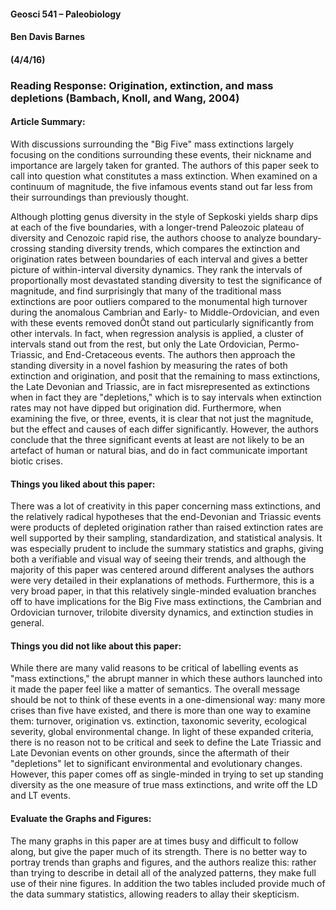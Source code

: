 #### Geosci 541 – Paleobiology
#### Ben Davis Barnes
#### (4/4/16)

### Reading Response: Origination, extinction, and mass depletions (Bambach, Knoll, and Wang, 2004)


#### Article Summary:

With discussions surrounding the "Big Five" mass extinctions largely focusing on the conditions surrounding these events, their nickname and importance are largely taken for granted. The authors of this paper seek to call into question what constitutes a mass extinction. When examined on a continuum of magnitude, the five infamous events stand out far less from their surroundings than previously thought.
	
Although plotting genus diversity in the style of Sepkoski yields sharp dips at each of the five boundaries, with a longer-trend Paleozoic plateau of diversity and Cenozoic rapid rise, the authors choose to analyze boundary-crossing standing diversity trends, which compares the extinction and origination rates between boundaries of each interval and gives a better picture of within-interval diversity dynamics. They rank the intervals of proportionally most devastated standing diversity to test the significance of magnitude, and find surprisingly that many of the traditional mass extinctions are poor outliers compared to the monumental high turnover during the anomalous Cambrian and Early- to Middle-Ordovician, and even with these events removed donÕt stand out particularly significantly from other intervals. In fact, when regression analysis is applied, a cluster of intervals stand out from the rest, but only the Late Ordovician, Permo-Triassic, and End-Cretaceous events. The authors then approach the standing diversity in a novel fashion by measuring the rates of both extinction and origination, and posit that the remaining to mass extinctions, the Late Devonian and Triassic, are in fact misrepresented as extinctions when in fact they are "depletions," which is to say intervals when extinction rates may not have dipped but origination did. Furthermore, when examining the five, or three, events, it is clear that not just the magnitude, but the effect and causes of each differ significantly. However, the authors conclude that the three significant events at least are not likely to be an artefact of human or natural bias, and do in fact communicate important biotic crises.

#### Things you liked about this paper:

There was a lot of creativity in this paper concerning mass extinctions, and the relatively radical hypotheses that the end-Devonian and Triassic events were products of depleted origination rather than raised extinction rates are well supported by their sampling, standardization, and statistical analysis. It was especially prudent to include the summary statistics and graphs, giving both a verifiable and visual way of seeing their trends, and although the majority of this paper was centered around different analyses the authors were very detailed in their explanations of methods. Furthermore, this is a very broad paper, in that this relatively single-minded evaluation branches off to have implications for the Big Five mass extinctions, the Cambrian and Ordovician turnover, trilobite diversity dynamics, and extinction studies in general.

#### Things you did not like about this paper:

While there are many valid reasons to be critical of labelling events as "mass extinctions," the abrupt manner in which these authors launched into it made the paper feel like a matter of semantics. The overall message should be not to think of these events in a one-dimensional way: many more crises than five have existed, and there is more than one way to examine them: turnover, origination vs. extinction, taxonomic severity, ecological severity, global environmental change. In light of these expanded criteria, there is no reason not to be critical and seek to define the Late Triassic and Late Devonian events on other grounds, since the aftermath of their "depletions" let to significant environmental and evolutionary changes. However, this paper comes off as single-minded in trying to set up standing diversity as the one measure of true mass extinctions, and write off the LD and LT events. 

#### Evaluate the Graphs and Figures:	

The many graphs in this paper are at times busy and difficult to follow along, but give the paper much of its strength. There is no better way to portray trends than graphs and figures, and the authors realize this: rather than trying to describe in detail all of the analyzed patterns, they make full use of their nine figures. In addition the two tables included provide much of the data summary statistics, allowing readers to allay their skepticism.







